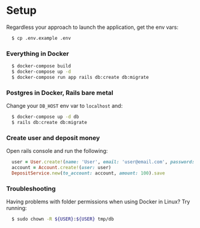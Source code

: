 # Setup

Regardless your approach to launch the application, get the env vars:

```bash
  $ cp .env.example .env
```

### Everything in Docker

```bash
  $ docker-compose build
  $ docker-compose up -d
  $ docker-compose run app rails db:create db:migrate
```

### Postgres in Docker, Rails bare metal

Change your `DB_HOST` env var to `localhost` and:

```bash
  $ docker-compose up -d db
  $ rails db:create db:migrate
```

### Create user and deposit money

Open rails console and run the following:
```ruby
  user = User.create!(name: 'User', email: 'user@email.com', password: '123456', password_confirmation: '123456')
  account = Account.create!(user: user)
  DepositService.new(to_account: account, amount: 100).save
```

### Troubleshooting

Having problems with folder permissions when using Docker in Linux? Try running:

```bash
  $ sudo chown -R ${USER}:${USER} tmp/db
```
